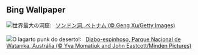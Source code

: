 ## Bing Wallpaper
![](https://www.bing.com/th?id=OHR.HangCave_JA-JP0202736881_UHD.jpg&w=1000)世界最大の洞窟:&nbsp;&ensp;[ソンドン洞, ベトナム (© Geng Xu/Getty Images)](https://www.bing.com/th?id=OHR.HangCave_JA-JP0202736881_UHD.jpg)
<br><br/>
![](https://www.bing.com/th?id=OHR.WatarrkaLizard_PT-BR4397893741_UHD.jpg&w=1000)O lagarto punk do deserto!:&nbsp;&ensp;[Diabo-espinhoso, Parque Nacional de Watarrka, Austrália (© Yva Momatiuk and John Eastcott/Minden Pictures)](https://www.bing.com/th?id=OHR.WatarrkaLizard_PT-BR4397893741_UHD.jpg)
<br><br/>
